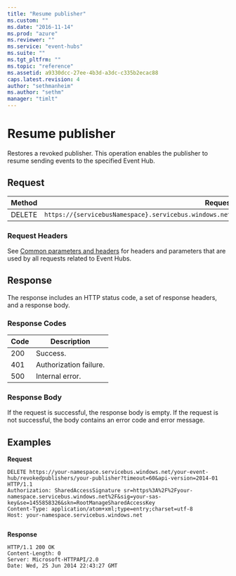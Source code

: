 ```yaml
---
title: "Resume publisher"
ms.custom: ""
ms.date: "2016-11-14"
ms.prod: "azure"
ms.reviewer: ""
ms.service: "event-hubs"
ms.suite: ""
ms.tgt_pltfrm: ""
ms.topic: "reference"
ms.assetid: a9330dcc-27ee-4b3d-a3dc-c335b2ecac88
caps.latest.revision: 4
author: "sethmanheim"
ms.author: "sethm"
manager: "timlt"
---
```

# Resume publisher
Restores a revoked publisher. This operation enables the publisher to resume sending events to the specified Event Hub.  
  
## Request  
  
|Method|Request URI|  
|------------|-----------------|  
|DELETE|`https://{servicebusNamespace}.servicebus.windows.net/{eventHubPath}/revokedpublishers/{publisherName}`|  
  
### Request Headers  
 See [Common parameters and headers](publisher-policy-operations.md#bk_common) for headers and parameters that are used by all requests related to Event Hubs.  
  
## Response  
 The response includes an HTTP status code, a set of response headers, and a response body.  
  
### Response Codes  
  
|Code|Description|  
|----------|-----------------|  
|200|Success.|  
|401|Authorization failure.|  
|500|Internal error.|  
  
### Response Body  
 If the request is successful, the response body is empty. If the request is not successful, the body contains an error code and error message.  
  
## Examples  
 **Request**  
  
```  
DELETE https://your-namespace.servicebus.windows.net/your-event-hub/revokedpublishers/your-publisher?timeout=60&api-version=2014-01 HTTP/1.1  
Authorization: SharedAccessSignature sr=https%3A%2F%2Fyour-namespace.servicebus.windows.net%2F&sig=your-sas-key&se=1455858326&skn=RootManageSharedAccessKey  
Content-Type: application/atom+xml;type=entry;charset=utf-8  
Host: your-namespace.servicebus.windows.net  
  
```  
  
 **Response**  
  
```  
HTTP/1.1 200 OK  
Content-Length: 0  
Server: Microsoft-HTTPAPI/2.0  
Date: Wed, 25 Jun 2014 22:43:27 GMT  
  
```